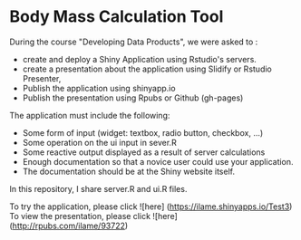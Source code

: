 # Body Mass Calculation Tool 

During the course "Developing Data Products", we were asked to :
- create and deploy a Shiny Application using Rstudio's servers.  
- create a presentation about the application using Slidify or Rstudio Presenter, 
- Publish the application using shinyapp.io
- Publish the presentation using Rpubs or Github (gh-pages)

The application must include the following:

- Some form of input (widget: textbox, radio button, checkbox, ...)
- Some operation on the ui input in sever.R
- Some reactive output displayed as a result of server calculations
- Enough documentation so that a novice user could use your application.
- The documentation should be at the Shiny website itself. 

In this repository, I share server.R and ui.R files.

To try the application, please click ![here] (https://ilame.shinyapps.io/Test3)
To view the presentation, please click ![here] (http://rpubs.com/ilame/93722)

